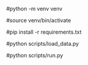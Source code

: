 #python -m venv venv

#source venv/bin/activate

#pip install -r requirements.txt

#python scripts/load_data.py

#python scripts/run.py
